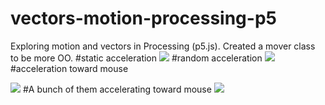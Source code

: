 # vectors-motion-processing-p5
Exploring motion and vectors in Processing (p5.js). Created a mover class to be more OO.
#static acceleration
<img src="http://zippy.gfycat.com/GrizzledAdeptBufflehead.gif"/>
#random acceleration
<img src="http://zippy.gfycat.com/RepentantUniformCrownofthornsstarfish.gif"/>
#acceleration toward mouse

<img src="http://zippy.gfycat.com/KaleidoscopicEvilAsianlion.gif"/>
#A bunch of them accelerating toward mouse
<img src="http://zippy.gfycat.com/YoungCornyHartebeest.gif"/>

